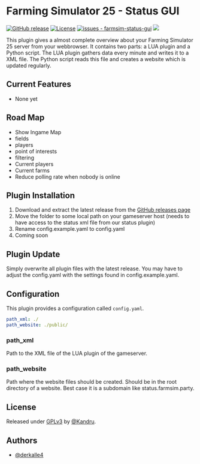 # Farming Simulator 25 - Status GUI

[![GitHub release](https://img.shields.io/github/release/Kandru/farmsim-status-gui?include_prereleases=&sort=semver&color=blue)](https://github.com/Kandru/farmsim-status-gui/releases/)
[![License](https://img.shields.io/badge/License-GPLv3-blue)](#license)
[![issues - farmsim-status-gui](https://img.shields.io/github/issues/Kandru/farmsim-status-gui?color=darkgreen)](https://github.com/Kandru/farmsim-status-gui/issues)
[![](https://www.paypalobjects.com/en_US/i/btn/btn_donateCC_LG.gif)](https://www.paypal.com/donate/?hosted_button_id=C2AVYKGVP9TRG)

This plugin gives a almost complete overview about your Farming Simulator 25 server from your webbrowser. It contains two parts: a LUA plugin and a Python script. The LUA plugin gathers data every minute and writes it to a XML file. The Python script reads this file and creates a website which is updated regularly.

## Current Features

- None yet

## Road Map

- Show Ingame Map
 - fields
 - players
 - point of interests
 - filtering
- Current players
- Current farms
- Reduce polling rate when nobody is online

## Plugin Installation

1. Download and extract the latest release from the [GitHub releases page](https://github.com/Kandru/farmsim-status-gui/releases/)
2. Move the folder to some local path on your gameserver host (needs to have access to the status xml file from our status plugin)
3. Rename config.example.yaml to config.yaml
4. Coming soon

## Plugin Update

Simply overwrite all plugin files with the latest release. You may have to adjust the config.yaml with the settings found in config.example.yaml.

## Configuration

This plugin provides a configuration called `config.yaml`.

```yaml
path_xml: ./
path_website: ./public/
```

### path_xml
Path to the XML file of the LUA plugin of the gameserver.

### path_website
Path where the website files should be created. Should be in the root directory of a website. Best case it is a subdomain like status.farmsim.party.

## License

Released under [GPLv3](/LICENSE) by [@Kandru](https://github.com/Kandru).

## Authors

- [@derkalle4](https://www.github.com/derkalle4)
